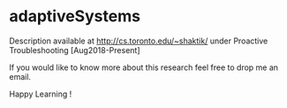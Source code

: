 # adaptiveSystems

Description available at <http://cs.toronto.edu/~shaktik/> under Proactive Troubleshooting [Aug2018-Present]

If you would like to know more about this research feel free to drop me an email.

Happy Learning !
